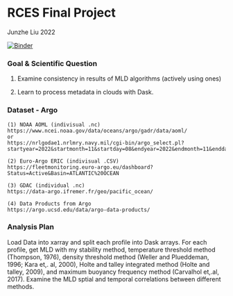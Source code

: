 # RCES Final Project 
Junzhe Liu 2022

[![Binder](https://mybinder.org/badge_logo.svg)](https://mybinder.org/v2/gh/pangeo-data/pangeo-docker-images/2022.09.21?urlpath=git-pull%3Frepo%3Dhttps%253A%252F%252Fgithub.com%252FJerryLIU-Junzhe%252Frces-final-project%26urlpath%3Dlab%252Ftree%252Frces-final-project%252Frces_final_project.ipynb)

### Goal & Scientific Question

1. Examine consistency in results of MLD algorithms (actively using ones)

2. Learn to process metadata in clouds with Dask. 



### Dataset - Argo 

    (1) NOAA AOML (indivisual .nc)
    https://www.ncei.noaa.gov/data/oceans/argo/gadr/data/aoml/
    or
    https://nrlgodae1.nrlmry.navy.mil/cgi-bin/argo_select.pl?startyear=2022&startmonth=11&startday=08&endyear=2022&endmonth=11&endday=16&Nlat=90&Wlon=-180&Elon=180&Slat=-90&dac=ALL&floatid=ALL&gentype=plt&.submit=++Go++&.cgifields=endday&.cgifields=dac&.cgifields=startday&.cgifields=startmonth&.cgifields=endmonth&.cgifields=gentype&.cgifields=startyear&.cgifields=endyear&.cgifields=delayed
    
    (2) Euro-Argo ERIC (indivisual .CSV)
    https://fleetmonitoring.euro-argo.eu/dashboard?Status=Active&Basin=ATLANTIC%20OCEAN
    
    (3) GDAC (individual .nc)
    https://data-argo.ifremer.fr/geo/pacific_ocean/
 
    (4) Data Products from Argo 
    https://argo.ucsd.edu/data/argo-data-products/

### Analysis Plan

Load Data into xarray and split each profile into Dask arrays. For each profile, get MLD with my stability method, temperature threshold method (Thompson, 1976), density threshold method (Weller and Plueddeman, 1996; Kara et,. al, 2000), Holte and talley integrated method (Holte and talley, 2009), and maximum buoyancy frequency method (Carvalhol et,.al, 2017). Examine the MLD sptial and temporal correlations between different methods. 